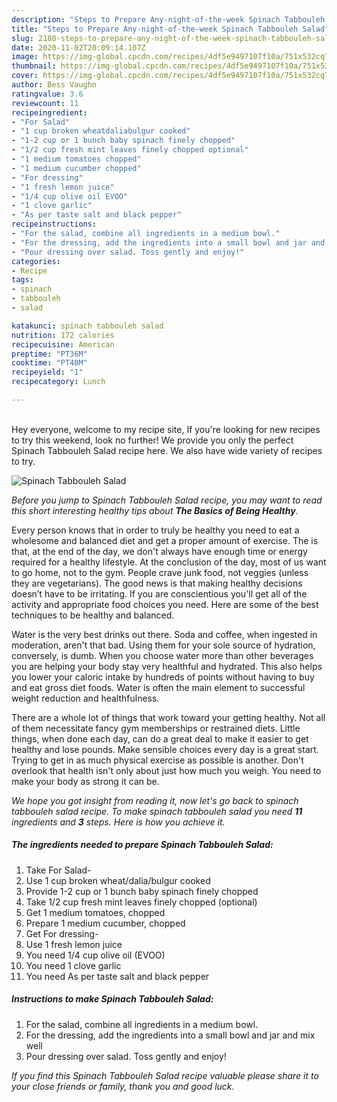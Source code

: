 ```yaml
---
description: "Steps to Prepare Any-night-of-the-week Spinach Tabbouleh Salad"
title: "Steps to Prepare Any-night-of-the-week Spinach Tabbouleh Salad"
slug: 2180-steps-to-prepare-any-night-of-the-week-spinach-tabbouleh-salad
date: 2020-11-02T20:09:14.107Z
image: https://img-global.cpcdn.com/recipes/4df5e9497107f10a/751x532cq70/spinach-tabbouleh-salad-recipe-main-photo.jpg
thumbnail: https://img-global.cpcdn.com/recipes/4df5e9497107f10a/751x532cq70/spinach-tabbouleh-salad-recipe-main-photo.jpg
cover: https://img-global.cpcdn.com/recipes/4df5e9497107f10a/751x532cq70/spinach-tabbouleh-salad-recipe-main-photo.jpg
author: Bess Vaughn
ratingvalue: 3.6
reviewcount: 11
recipeingredient:
- "For Salad"
- "1 cup broken wheatdaliabulgur cooked"
- "1-2 cup or 1 bunch baby spinach finely chopped"
- "1/2 cup fresh mint leaves finely chopped optional"
- "1 medium tomatoes chopped"
- "1 medium cucumber chopped"
- "For dressing"
- "1 fresh lemon juice"
- "1/4 cup olive oil EVOO"
- "1 clove garlic"
- "As per taste salt and black pepper"
recipeinstructions:
- "For the salad, combine all ingredients in a medium bowl."
- "For the dressing, add the ingredients into a small bowl and jar and mix well"
- "Pour dressing over salad. Toss gently and enjoy!"
categories:
- Recipe
tags:
- spinach
- tabbouleh
- salad

katakunci: spinach tabbouleh salad 
nutrition: 172 calories
recipecuisine: American
preptime: "PT36M"
cooktime: "PT40M"
recipeyield: "1"
recipecategory: Lunch

---
```

<br>
Hey everyone, welcome to my recipe site, If you're looking for new recipes to try this weekend, look no further! We provide you only the perfect Spinach Tabbouleh Salad recipe here. We also have wide variety of recipes to try.
<br>


![Spinach Tabbouleh Salad](https://img-global.cpcdn.com/recipes/4df5e9497107f10a/751x532cq70/spinach-tabbouleh-salad-recipe-main-photo.jpg)

<i>Before you jump to Spinach Tabbouleh Salad recipe, you may want to read this short interesting healthy tips about <strong>The Basics of Being Healthy</strong>.</i>

Every person knows that in order to truly be healthy you need to eat a wholesome and balanced diet and get a proper amount of exercise. The  is that, at the end of the day, we don't always have enough time or energy required for a healthy lifestyle. At the conclusion of the day, most of us want to go home, not to the gym. People crave junk food, not veggies (unless they are vegetarians). The good news is that making healthy decisions doesn’t have to be irritating. If you are conscientious you'll get all of the activity and appropriate food choices you need. Here are some of the best techniques to be healthy and balanced.

Water is the very best drinks out there. Soda and coffee, when ingested in moderation, aren't that bad. Using them for your sole source of hydration, conversely, is dumb. When you choose water more than other beverages you are helping your body stay very healthful and hydrated. This also helps you lower your caloric intake by hundreds of points without having to buy and eat gross diet foods. Water is often the main element to successful weight reduction and healthfulness.

There are a whole lot of things that work toward your getting healthy. Not all of them necessitate fancy gym memberships or restrained diets. Little things, when done each day, can do a great deal to make it easier to get healthy and lose pounds. Make sensible choices every day is a great start. Trying to get in as much physical exercise as possible is another. Don't overlook that health isn't only about just how much you weigh. You need to make your body as strong it can be. 


<i>We hope you got insight from reading it, now let's go back to spinach tabbouleh salad recipe. To make spinach tabbouleh salad you need <strong>11</strong> ingredients and <strong>3</strong> steps. Here is how you achieve it.
</i>

##### The ingredients needed to prepare Spinach Tabbouleh Salad:

1. Take For Salad-
1. Use 1 cup broken wheat/dalia/bulgur cooked
1. Provide 1-2 cup or 1 bunch baby spinach finely chopped
1. Take 1/2 cup fresh mint leaves finely chopped (optional)
1. Get 1 medium tomatoes, chopped
1. Prepare 1 medium cucumber, chopped
1. Get For dressing-
1. Use 1 fresh lemon juice
1. You need 1/4 cup olive oil (EVOO)
1. You need 1 clove garlic
1. You need As per taste salt and black pepper


##### Instructions to make Spinach Tabbouleh Salad:

1. For the salad, combine all ingredients in a medium bowl.
1. For the dressing, add the ingredients into a small bowl and jar and mix well
1. Pour dressing over salad. Toss gently and enjoy!


<i>If you find this Spinach Tabbouleh Salad recipe valuable please share it to your close friends or family, thank you and good luck.</i>
